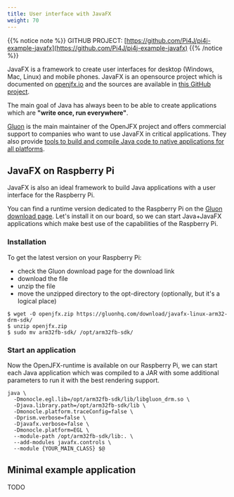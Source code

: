 ```yaml
---
title: User interface with JavaFX
weight: 70
---
```


{{% notice note %}}
GITHUB PROJECT: [https://github.com/Pi4J/pi4j-example-javafx](https://github.com/Pi4J/pi4j-example-javafx)
{{% /notice %}}

JavaFX is a framework to create user interfaces for desktop (Windows, Mac, Linux) and mobile phones. JavaFX is
an opensource project which is documented on [openjfx.io](https://openjfx.io/) and the sources are available
in [this GitHub project](https://github.com/openjdk/jfx). 

The main goal of Java has always been to be able to create applications which are **"write once, run everywhere"**.

[Gluon](https://gluonhq.com/) is the main maintainer of the OpenJFX project and offers commercial support to 
companies who want to use JavaFX in critical applications. They also provide [tools to build and compile Java 
code to native applications for all platforms](https://gluonhq.com/products/).

## JavaFX on Raspberry Pi

JavaFX is also an ideal framework to build Java applications with a user interface for the Raspberry Pi.

You can find a runtime version dedicated to the Raspberry Pi on the [Gluon download page](https://gluonhq.com/products/javafx/).
Let's install it on our board, so we can start Java+JavaFX applications which make best use of the capabilities 
of the Raspberry Pi.

### Installation

To get the latest version on your Raspberry Pi:

* check the Gluon download page for the download link
* download the file 
* unzip the file
* move the unzipped directory to the opt-directory (optionally, but it's a logical place)

```
$ wget -O openjfx.zip https://gluonhq.com/download/javafx-linux-arm32-drm-sdk/
$ unzip openjfx.zip
$ sudo mv arm32fb-sdk/ /opt/arm32fb-sdk/
```

### Start an application 

Now the OpenJFX-runtime is available on our Raspberry Pi, we can start each Java application which was compiled
to a JAR with some additional parameters to run it with the best rendering support.

```
java \
  -Dmonocle.egl.lib=/opt/arm32fb-sdk/lib/libgluon_drm.so \
  -Djava.library.path=/opt/arm32fb-sdk/lib \
  -Dmonocle.platform.traceConfig=false \
  -Dprism.verbose=false \
  -Djavafx.verbose=false \
  -Dmonocle.platform=EGL \
  --module-path /opt/arm32fb-sdk/lib:. \
  --add-modules javafx.controls \
  --module {YOUR_MAIN_CLASS} $@
```

## Minimal example application

TODO